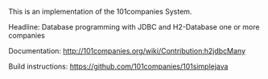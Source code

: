 This is an implementation of the 101companies System.

Headline: Database programming with JDBC and H2-Database one or more companies

Documentation: http://101companies.org/wiki/Contribution:h2jdbcMany

Build instructions: https://github.com/101companies/101simplejava